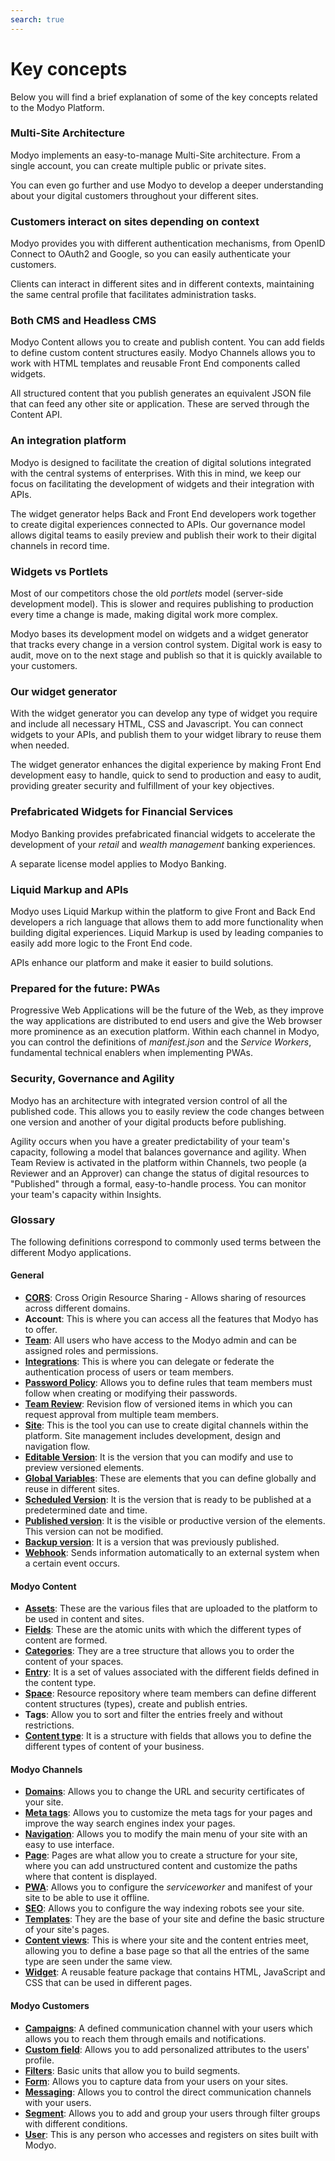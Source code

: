 ```yaml
---
search: true
---
```


# Key concepts

Below you will find a brief explanation of some of the key concepts related to the Modyo Platform.


### Multi-Site Architecture

Modyo implements an easy-to-manage Multi-Site architecture. From a single account, you can create multiple public or private sites.

You can even go further and use Modyo to develop a deeper understanding about your digital customers throughout your different sites.

### Customers interact on sites depending on context

Modyo provides you with different authentication mechanisms, from OpenID Connect to OAuth2 and Google, so you can easily authenticate your customers.

Clients can interact in different sites and in different contexts, maintaining the same central profile that facilitates administration tasks.

### Both CMS and Headless CMS

Modyo Content allows you to create and publish content. You can add fields to define custom content structures easily. Modyo Channels allows you to work with HTML templates and reusable Front End components called widgets.

All structured content that you publish generates an equivalent JSON file that can feed any other site or application. These are served through the Content API.

### An integration platform

Modyo is designed to facilitate the creation of digital solutions integrated with the central systems of enterprises. With this in mind, we keep our focus on facilitating the development of widgets and their integration with APIs.

The widget generator helps Back and Front End developers work together to create digital experiences connected to APIs. Our governance model allows digital teams to easily preview and publish their work to their digital channels in record time.

### Widgets vs Portlets

Most of our competitors chose the old _portlets_ model (server-side development model). This is slower and requires publishing to production every time a change is made, making digital work more complex.

Modyo bases its development model on widgets and a widget generator that tracks every change in a version control system. Digital work is easy to audit, move on to the next stage and publish so that it is quickly available to your customers.

### Our widget generator

With the widget generator you can develop any type of widget you require and include all necessary HTML, CSS and Javascript. You can connect widgets to your APIs, and publish them to your widget library to reuse them when needed.

The widget generator enhances the digital experience by making Front End development easy to handle, quick to send to production and easy to audit, providing greater security and fulfillment of your key objectives.

### Prefabricated Widgets for Financial Services

Modyo Banking provides prefabricated financial widgets to accelerate the development of your _retail_ and _wealth management_ banking experiences.

A separate license model applies to Modyo Banking.

### Liquid Markup and APIs

Modyo uses Liquid Markup within the platform to give Front and Back End developers a rich language that allows them to add more functionality when building digital experiences. Liquid Markup is used by leading companies to easily add more logic to the Front End code.

APIs enhance our platform and make it easier to build solutions.


### Prepared for the future: PWAs
Progressive Web Applications will be the future of the Web, as they improve the way applications are distributed to end users and give the Web browser more prominence as an execution platform. Within each channel in Modyo, you can control the definitions of _manifest.json_ and the _Service Workers_, fundamental technical enablers when implementing PWAs.


### Security, Governance and Agility

Modyo has an architecture with integrated version control of all the published code. This allows you to easily review the code changes between one version and another of your digital products before publishing.

Agility occurs when you have a greater predictability of your team's capacity, following a model that balances governance and agility. When Team Review is activated in the platform within Channels, two people (a Reviewer and an Approver) can change the status of digital resources to "Published" through a formal, easy-to-handle process. You can monitor your team's capacity within Insights.

### Glossary
The following definitions correspond to commonly used terms between the different Modyo applications.

#### General

* [**CORS**](/en/platform/core/security.html#share-resources-across-different-domains): Cross Origin Resource Sharing - Allows sharing of resources across different domains.
* **Account**: This is where you can access all the features that Modyo has to offer.
* [**Team**](/en/platform/core/roles.html#team): All users who have access to the Modyo admin and can be assigned roles and permissions.
* [**Integrations**](/en/platform/core/integrations/): This is where you can delegate or federate the authentication process of users or team members.
* [**Password Policy**](/en/platform/core/security.html#password-policy): Allows you to define rules that team members must follow when creating or modifying their passwords.
* [**Team Review**](/en/platform/core/key-concepts.html#team-review): Revision flow of versioned items in which you can request approval from multiple team members.
* [**Site**](/en/platform/channels/sites.html): This is the tool you can use to create digital channels within the platform. Site management includes development, design and navigation flow.
* [**Editable Version**](/en/platform/core/key-concepts.html#editable): It is the version that you can modify and use to preview versioned elements.
* [**Global Variables**](/en/platform/core/key-concepts.html#global-variables): These are elements that you can define globally and reuse in different sites.
* [**Scheduled Version**](/en/platform/core/key-concepts.html#scheduled): It is the version that is ready to be published at a predetermined date and time.
* [**Published version**](/en/platform/core/key-concepts.html#published): It is the visible or productive version of the elements. This version can not be modified.
* [**Backup version**](/en/platform/core/key-concepts.html#backups): It is a version that was previously published.
* [**Webhook**](/en/platform/core/integrations/#webhooks): Sends information automatically to an external system when a certain event occurs.


#### Modyo Content

* [**Assets**](/en/platform/content/asset-manager.html#about-the-interface): These are the various files that are uploaded to the platform to be used in content and sites.
* [**Fields**](/en/platform/content/types.html#fields): These are the atomic units with which the different types of content are formed.
* [**Categories**](/en/platform/content/entries.html#categories): They are a tree structure that allows you to order the content of your spaces.
* [**Entry**](/en/platform/content/entries.html): It is a set of values associated with the different fields defined in the content type.
* [**Space**](/en/platform/content/spaces.html): Resource repository where team members can define different content structures (types), create and publish entries.
* **Tags**: Allow you to sort and filter the entries freely and without restrictions.
* [**Content type**](/en/platform/content/types.html): It is a structure with fields that allows you to define the different types of content of your business.


#### Modyo Channels

* [**Domains**](/en/platform/channels/sites.html#domains): Allows you to change the URL and security certificates of your site.
* [**Meta tags**](/en/platform/channels/pages.html#meta-tags): Allows you to customize the meta tags for your pages and improve the way search engines index your pages.
* [**Navigation**](/en/platform/channels/navigation.html): Allows you to modify the main menu of your site with an easy to use interface.
* [**Page**](/en/platform/channels/pages.html): Pages are what allow you to create a structure for your site, where you can add unstructured content and customize the paths where that content is displayed.
* [**PWA**](/en/platform/channels/sites.html#pwa): Allows you to configure the _serviceworker_ and manifest of your site to be able to use it offline.
* [**SEO**](/en/platform/channels/sites.html#seo): Allows you to configure the way indexing robots see your site.
* [**Templates**](/en/platform/channels/templates.html): They are the base of your site and define the basic structure of your site's pages.
* [**Content views**](/en/platform/channels/templates.html#content-views): This is where your site and the content entries meet, allowing you to define a base page so that all the entries of the same type are seen under the same view.
* [**Widget**](/en/platform/channels/widgets.html): A reusable feature package that contains HTML, JavaScript and CSS that can be used in different pages.

#### Modyo Customers

* [**Campaigns**](/en/platform/customers/messaging.html#campaigns): A defined communication channel with your users which allows you to reach them through emails and notifications.
* [**Custom field**](/en/platform/customers/users.html#custom-fields): Allows you to add personalized attributes to the users' profile.
* [**Filters**](/en/platform/customers/targets.html#filters): Basic units that allow you to build segments.
* [**Form**](/en/platform/customers/forms.html): Allows you to capture data from your users on your sites.
* [**Messaging**](/en/platform/customers/messaging.html): Allows you to control the direct communication channels with your users.
* [**Segment**](/en/platform/customers/segments.html): Allows you to add and group your users through filter groups with different conditions.
* [**User**](/en/platform/customers/realms.html): This is any person who accesses and registers on sites built with Modyo.
